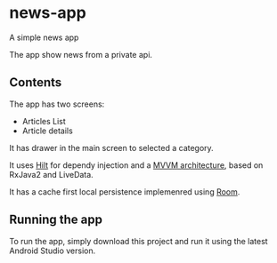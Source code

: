 # news-app

A simple news app

The app show news from a private api.

## Contents

The app has two screens:

- Articles List
- Article details

It has drawer in the main screen to selected a category.

It uses [Hilt](https://developer.android.com/training/dependency-injection/hilt-android) for dependy injection and a [MVVM architecture](https://developer.android.com/topic/architecture), based on RxJava2 and LiveData.

It has a cache first local persistence implemenred using [Room](https://developer.android.com/jetpack/androidx/releases/room).

## Running the app

To run the app, simply download this project and run it using the latest Android Studio version.
